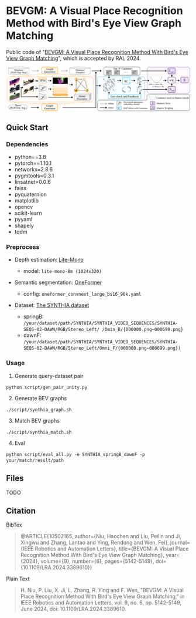 # BEVGM: A Visual Place Recognition Method with Bird's Eye View Graph Matching

Public code of "[BEVGM: A Visual Place Recognition Method With Bird's Eye View Graph Matching](https://ieeexplore.ieee.org/document/10502165)", which is accepted by RAL 2024.

![image-20240411092542211](./README.assets/image-20240411092542211.png)



## Quick Start

### Dependencies

+ python==3.8
+ pytorch==1.10.1
+ networkx=2.8.6
+ pygmtools=0.3.1
+ linsatnet=0.0.6
+ faiss
+ pyquaternion
+ matplotlib
+ opencv
+ scikit-learn
+ pyyaml
+ shapely
+ tqdm

### Preprocess

+ Depth estimation: [Lite-Mono](https://github.com/noahzn/Lite-Mono)
  + model: `lite-mono-8m (1024x320)`
+ Semantic segmentation: [OneFormer](https://github.com/SHI-Labs/OneFormer)
  + config: `oneformer_convnext_large_bs16_90k.yaml` 

+ Dataset: [The SYNTHIA dataset](https://synthia-dataset.net/)
  + springB: `/your/dataset/path/SYNTHIA/SYNTHIA_VIDEO_SEQUENCES/SYNTHIA-SEQS-02-DAWN/RGB/Stereo_Left/ /Omin_B/{000000.png~000699.png}`
  + dawnF:  `/your/dataset/path/SYNTHIA/SYNTHIA_VIDEO_SEQUENCES/SYNTHIA-SEQS-02-DAWN/RGB/Stereo_Left/Omni_F/{000000.png~000699.png}) `

### Usage

1. Generate query-dataset pair

```shell
python script/gen_pair_unity.py
```

2. Generate BEV graphs

```shell
./script/synthia_graph.sh
```

3. Match BEV graphs

```shell
./script/synthia_match.sh
```

4. Eval

```shell
python script/eval_all.py -e SYNTHIA_springB_dawnF -p your/match/result/path
```

## Files

TODO

## Citation

BibTex

> @ARTICLE{10502165,
>     author={Niu, Haochen and Liu, Peilin and Ji, Xingwu and Zhang, Lantao and Ying, Rendong and Wen, Fei},
>     journal={IEEE Robotics and Automation Letters}, 
>     title={BEVGM: A Visual Place Recognition Method With Bird's Eye View Graph Matching}, 
>     year={2024},
>     volume={9},
>     number={6},
>     pages={5142-5149},
>     doi={10.1109/LRA.2024.3389610}}

Plain Text

> H. Niu, P. Liu, X. Ji, L. Zhang, R. Ying and F. Wen, "BEVGM: A Visual Place Recognition Method With Bird's Eye View Graph Matching," in IEEE Robotics and Automation Letters, vol. 9, no. 6, pp. 5142-5149, June 2024, doi: 10.1109/LRA.2024.3389610.
